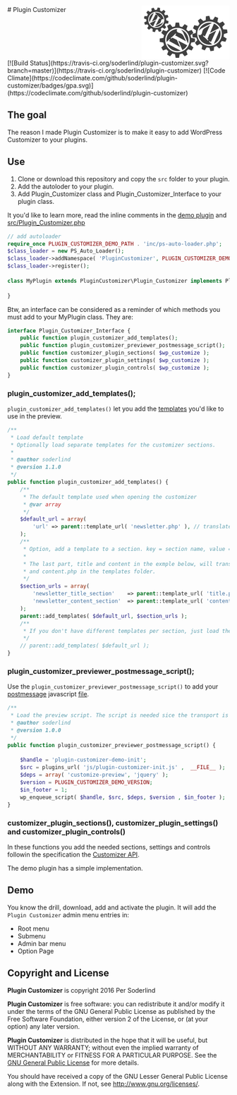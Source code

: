 
<img src="assets/plugin-customizer-small.png" width="200" style="float:right"/>
# Plugin Customizer
<div style="clear:right;"></div>
[![Build Status](https://travis-ci.org/soderlind/plugin-customizer.svg?branch=master)](https://travis-ci.org/soderlind/plugin-customizer) [![Code Climate](https://codeclimate.com/github/soderlind/plugin-customizer/badges/gpa.svg)](https://codeclimate.com/github/soderlind/plugin-customizer)

## The goal

The reason I made Plugin Customizer is to make it easy to add WordPress Customizer to your plugins.

## Use

1. Clone or download this repository and copy the `src` folder to your plugin.
1. Add the autoloder to your plugin.
1. Add Plugin_Customizer class and Plugin_Customizer_Interface to your plugin class.

It you'd like to learn more, read the inline comments in the [demo plugin](plugin-customizer-demo.php) and [src/Plugin_Customizer.php](src/Plugin_Customizer.php)

```php
// add autoloader
require_once PLUGIN_CUSTOMIZER_DEMO_PATH . 'inc/ps-auto-loader.php';
$class_loader = new PS_Auto_Loader();
$class_loader->addNamespace( 'PluginCustomizer', PLUGIN_CUSTOMIZER_DEMO_PATH . 'src' );
$class_loader->register();

class MyPlugin extends PluginCustomizer\Plugin_Customizer implements PluginCustomizer\Plugin_Customizer_Interface {

}
```
Btw, an interface can be considered as a reminder of which methods you must add to your MyPlugin class. They are:

```php
interface Plugin_Customizer_Interface {
	public function plugin_customizer_add_templates();
	public function plugin_customizer_previewer_postmessage_script();
	public function customizer_plugin_sections( $wp_customize );
	public function customizer_plugin_settings( $wp_customize );
	public function customizer_plugin_controls( $wp_customize );
}
```

### plugin_customizer_add_templates();

`plugin_customizer_add_templates()` let you add the [templates](templates) you'd like to use in the preview.

```php
/**
 * Load default template
 * Optionally load separate templates for the customizer sections.
 *
 * @author soderlind
 * @version 1.1.0
 */
public function plugin_customizer_add_templates() {
	/**
	 * The default template used when opening the customizer
	 * @var array
	 */
	$default_url = array(
		'url' => parent::template_url( 'newsletter.php' ), // translates to templates/newsletter.php
	);
	/**
	 * Option, add a template to a section. key = section name, value = url to template.
	 *
	 * The last part, title and content in the exmple below, will translate to title.php
	 * and content.php in the templates folder.
	 */
	$section_urls = array(
		'newsletter_title_section'    => parent::template_url( 'title.php' ), // translates to templates/title.php
		'newsletter_content_section'  => parent::template_url( 'content.php' ), // translates to templates/content.php
	);
	parent::add_templates( $default_url, $section_urls );
	/**
	 * If you don't have different templates per section, just load the default template
	 */
	// parent::add_templates( $default_url );
}
```

### plugin_customizer_previewer_postmessage_script();

Use the `plugin_customizer_previewer_postmessage_script()` to add your [postmessage](https://developer.wordpress.org/themes/advanced-topics/customizer-api/#using-postmessage-for-improved-setting-previewing) javascript [file](js/plugin-customizer-init.js).

```php
/**
 * Load the preview script. The script is needed sice the transport is postmessage
 * @author soderlind
 * @version 1.0.0
 */
public function plugin_customizer_previewer_postmessage_script() {

	$handle = 'plugin-customizer-demo-init';
	$src = plugins_url( 'js/plugin-customizer-init.js' ,  __FILE__ );
	$deps = array( 'customize-preview', 'jquery' );
	$version = PLUGIN_CUSTOMIZER_DEMO_VERSION;
	$in_footer = 1;
	wp_enqueue_script( $handle, $src, $deps, $version , $in_footer );
}
```
### customizer_plugin_sections(), customizer_plugin_settings() and customizer_plugin_controls()

In these functions you add the needed sections, settings and controls followin the specification the [Customizer API](https://developer.wordpress.org/themes/advanced-topics/customizer-api/).

The demo plugin has a simple implementation.

## Demo

You know the drill, download, add and activate the plugin. It will add the `Plugin Customizer`  admin menu entries in:
- Root menu
- Submenu
- Admin bar menu
- Option Page


## Copyright and License

**Plugin Customizer** is copyright 2016 Per Soderlind

**Plugin Customizer** is free software: you can redistribute it and/or modify it under the terms of the GNU General Public License as published by the Free Software Foundation, either version 2 of the License, or (at your option) any later version.

**Plugin Customizer** is distributed in the hope that it will be useful, but WITHOUT ANY WARRANTY; without even the implied warranty of MERCHANTABILITY or FITNESS FOR A PARTICULAR PURPOSE. See the [GNU General Public License](LICENSE) for more details.

You should have received a copy of the GNU Lesser General Public License along with the Extension. If not, see http://www.gnu.org/licenses/.
